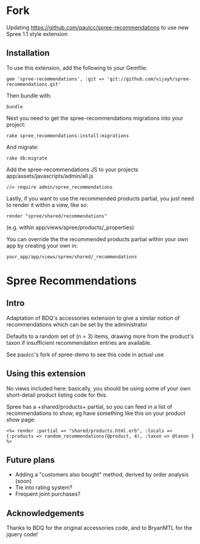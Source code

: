 # Fork
Updating https://github.com/paulcc/spree-recommendations to use new Spree 1.1 style extension

Installation
------------

To use this extension, add the following to your Gemfile:

    gem 'spree-recommendations', :git => 'git://github.com/vijayh/spree-recommendations.git'

Then bundle with:
  
    bundle

Next you need to get the spree-recommendations migrations into your project:

    rake spree_recommendations:install:migrations

And migrate:

    rake db:migrate

Add the spree-recommendations JS to your projects app/assets/javascripts/admin/all.js

    //= require admin/spree_recommendations

Lastly, if you want to use the recommended products partial, you just need to render it within a view, like so:

    render "spree/shared/recommendations"

(e.g. within app/views/spree/products/_properties)
    
You can override the the recommended products partial within your own app by creating your own in:

    your_app/app/views/spree/shared/_recommendations



# Spree Recommendations

## Intro

Adaptation of BDQ's accessories extension to give a similar notion of recommendations which can be set by the administrator

Defaults to a random set of (n = 3) items, drawing more from the product's taxon if insufficient recommendation entries are available.

See paulcc's fork of spree-demo to see this code in actual use

## Using this extension

No views included here: basically, you should be using some of your own short-detail product listing code for this.

Spree has a +shared/products+ partial, so you can feed in a list of recommendations to show, eg have something like
this on your product show page:

    <%= render :partial => "shared/products.html.erb", :locals => {:products => random_recommendations(@product, 4), :taxon => @taxon } %>


## Future plans

* Adding a "customers also bought" method, derived by order analysis (soon)
* Tie into rating system?
* Frequent joint purchases?


## Acknowledgements

Thanks to BDQ for the original accessories code, and to BryanMTL for the jquery code!

